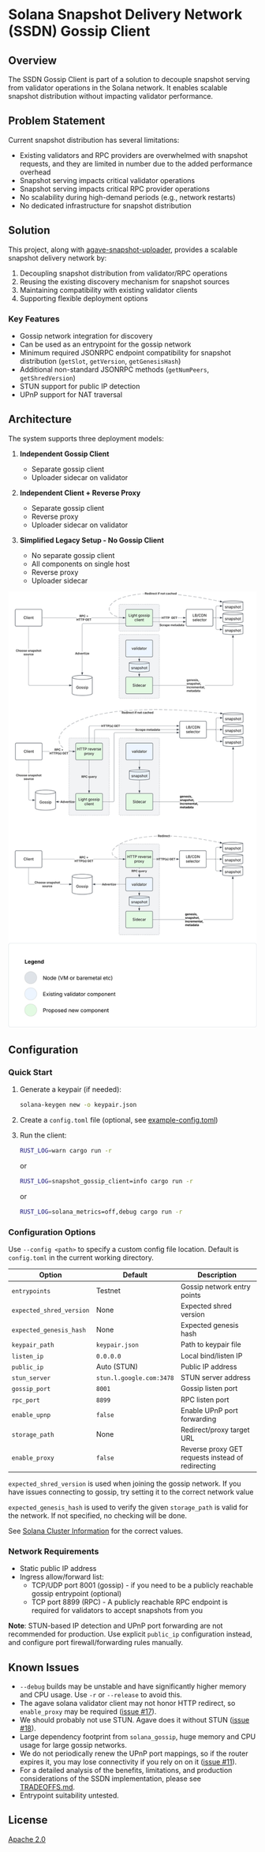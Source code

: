 # Solana Snapshot Delivery Network (SSDN) Gossip Client

## Overview

The SSDN Gossip Client is part of a solution to decouple snapshot serving from validator operations in the Solana network. It enables scalable snapshot distribution without impacting validator performance.

## Problem Statement

Current snapshot distribution has several limitations:
- Existing validators and RPC providers are overwhelmed with snapshot requests, and they are limited in number due to the added performance overhead
- Snapshot serving impacts critical validator operations
- Snapshot serving impacts critical RPC provider operations
- No scalability during high-demand periods (e.g., network restarts)
- No dedicated infrastructure for snapshot distribution

## Solution

This project, along with [agave-snapshot-uploader](https://github.com/Blockdaemon/agave-snapshot-uploader), provides a scalable snapshot delivery network by:
1. Decoupling snapshot distribution from validator/RPC operations
2. Reusing the existing discovery mechanism for snapshot sources
3. Maintaining compatibility with existing validator clients
4. Supporting flexible deployment options

### Key Features
- Gossip network integration for discovery
- Can be used as an entrypoint for the gossip network
- Minimum required JSONRPC endpoint compatibility for snapshot distribution (`getSlot`, `getVersion`, `getGenesisHash`)
- Additional non-standard JSONRPC methods (`getNumPeers`, `getShredVersion`)
- STUN support for public IP detection
- UPnP support for NAT traversal

## Architecture

The system supports three deployment models:

1. **Independent Gossip Client**
   - Separate gossip client
   - Uploader sidecar on validator

2. **Independent Client + Reverse Proxy**
   - Separate gossip client
   - Reverse proxy
   - Uploader sidecar on validator

3. **Simplified Legacy Setup - No Gossip Client**
   - No separate gossip client
   - All components on single host
   - Reverse proxy
   - Uploader sidecar

![Architecture Diagram](./docs/SSDN-Architecture.svg)

## Configuration

### Quick Start

1. Generate a keypair (if needed):
   ```bash
   solana-keygen new -o keypair.json
   ```

2. Create a `config.toml` file (optional, see [example-config.toml](example-config.toml))

3. Run the client:
   ```bash
   RUST_LOG=warn cargo run -r
   ```
   or
   ```bash
   RUST_LOG=snapshot_gossip_client=info cargo run -r
   ```
   or
   ```bash
   RUST_LOG=solana_metrics=off,debug cargo run -r
   ```

### Configuration Options

Use `--config <path>` to specify a custom config file location. Default is `config.toml` in the current working directory.

| Option                   | Default                   | Description                 |
|--------------------------|---------------------------|-----------------------------|
| `entrypoints`            | Testnet                   | Gossip network entry points |
| `expected_shred_version` | None                      | Expected shred version      |
| `expected_genesis_hash`  | None                      | Expected genesis hash       |
| `keypair_path`	   | `keypair.json`            | Path to keypair file        |
| `listen_ip`              | `0.0.0.0`                 | Local bind/listen IP        |
| `public_ip`              | Auto (STUN)               | Public IP address           |
| `stun_server`            | `stun.l.google.com:3478`  | STUN server address         |
| `gossip_port`            | `8001`                    | Gossip listen port          |
| `rpc_port`               | `8899`                    | RPC listen port             |
| `enable_upnp`            | `false`                   | Enable UPnP port forwarding |
| `storage_path`           | None                      | Redirect/proxy target URL   |
| `enable_proxy`           | `false`                   | Reverse proxy GET requests instead of redirecting |

`expected_shred_version` is used when joining the gossip network. If you have
issues connecting to gossip, try setting it to the correct network value

`expected_genesis_hash` is used to verify the given `storage_path` is valid for
the network. If not specified, no checking will be done.

See [Solana Cluster Information](https://docs.anza.xyz/clusters/available) for the correct values.

### Network Requirements

- Static public IP address
- Ingress allow/forward list:
  - TCP/UDP port 8001 (gossip) - if you need to be a publicly reachable gossip entrypoint (optional)
  - TCP port 8899 (RPC) - A publicly reachable RPC endpoint is required for validators to accept snapshots from you

**Note**: STUN-based IP detection and UPnP port forwarding are not recommended for production. Use explicit `public_ip` configuration instead, and configure port firewall/forwarding rules manually.

## Known Issues
   - `--debug` builds may be unstable and have significantly higher memory and CPU usage. Use `-r` or `--release` to avoid this.
   - The agave solana validator client may not honor HTTP redirect, so `enable_proxy` may be required ([issue #17](https://github.com/Blockdaemon/agave-solana-gossip-client/issues/17)).
   - We should probably not use STUN. Agave does it without STUN ([issue #18](https://github.com/Blockdaemon/agave-solana-gossip-client/issues/18)).
   - Large dependency footprint from `solana_gossip`, huge memory and CPU usage for large gossip networks.
   - We do not periodically renew the UPnP port mappings, so if the router expires it, you may lose connectivity if you rely on on it ([issue #11](https://github.com/Blockdaemon/agave-snapshot-gossip-client/issues/11)).
   - For a detailed analysis of the benefits, limitations, and production considerations of the SSDN implementation, please see [TRADEOFFS.md](TRADEOFFS.md).
   - Entrypoint suitability untested.

## License

[Apache 2.0](LICENSE)
